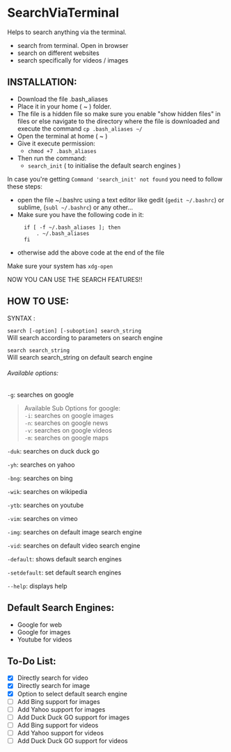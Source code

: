 # SearchViaTerminal
Helps to search anything via the terminal.
* search from terminal. Open in browser
* search on different websites
* search specifically for videos / images

## INSTALLATION:

* Download the file .bash_aliases
* Place it in your home ( ~ ) folder.
* The file is a hidden file so make sure you enable "show hidden files" in files or else navigate to the directory where the file is downloaded and execute the command `cp .bash_aliases ~/`
* Open the terminal at home ( ~ )
* Give it execute permission:
  * `chmod +7 .bash_aliases`
* Then run the command:
  * `search_init` ( to initialise the default search engines )


In case you're getting `Command 'search_init' not found` you need to follow these steps:
* open the file ~/.bashrc using a text editor like gedit (`gedit ~/.bashrc`) or sublime, (`subl ~/.bashrc`) or any other...
* Make sure you have the following code in it:
  ``` 
    if [ -f ~/.bash_aliases ]; then
        . ~/.bash_aliases
    fi
    ```
* otherwise add the above code at the end of the file

Make sure your system has `xdg-open`


NOW YOU CAN USE THE SEARCH FEATURES!!

## HOW TO USE:
  SYNTAX :
  
  `search [-option] [-suboption] search_string`\
          Will search according to parameters on search engine
          
  `search search_string`\
          Will search search_string on default search engine
          
###### Available options:

 `-g`: searches on google

> Available Sub Options for google:\
                  `-i`: 
                      searches on google images\
                  `-n`: 
                      searches on google news\
                  `-v`: 
                      searches on google videos\
                  `-m`: 
                      searches on google maps

 `-duk`: searches on duck duck go
   
 `-yh`:  searches on yahoo

 `-bng`: searches on bing

 `-wik`: searches on wikipedia

 `-ytb`: searches on youtube

 `-vim`: searches on vimeo

 `-img`: searches on default image search engine

 `-vid`: searches on default video search engine

 `-default`: shows default search engines

 `-setdefault`: set default search engines

 `--help`: displays help
 
 ## Default Search Engines:
 * Google for web
 * Google for images
 * Youtube for videos
 
 
 ## To-Do List:
 - [x] Directly search for video
 - [x] Directly search for image
 - [x] Option to select default search engine
 - [ ] Add Bing support for images
 - [ ] Add Yahoo support for images
 - [ ] Add Duck Duck GO support for images
 - [ ] Add Bing support for videos
 - [ ] Add Yahoo support for videos
 - [ ] Add Duck Duck GO support for videos
